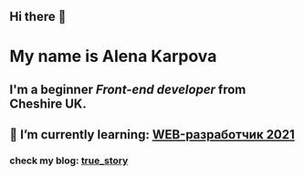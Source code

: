 ## Hi there 👋
# My name is **Alena Karpova**
## I'm a beginner *Front-end developer* from Cheshire UK.
## 🌱 I’m currently learning: [WEB-разработчик 2021](https://www.udemy.com/course/webdeveloper/)
### check my blog: [true_story](https://www.instagram.com/_true_story._/?hl=ru)

<!--
**akarpovauk/akarpovauk** is a ✨ _special_ ✨ repository because its `README.md` (this file) appears on your GitHub profile.

Here are some ideas to get you started:

- 🔭 I’m currently working on ...
- 🌱 I’m currently learning ...
- 👯 I’m looking to collaborate on ...
- 🤔 I’m looking for help with ...
- 💬 Ask me about ...
- 📫 How to reach me: ...
- 😄 Pronouns: ...
- ⚡ Fun fact: ...
-->
